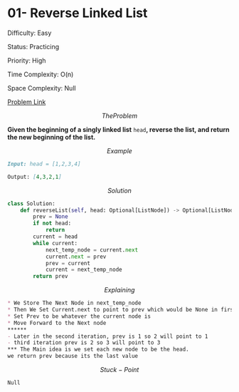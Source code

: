 # 01- Reverse Linked List

Difficulty: Easy

Status: Practicing

Priority: High

Time Complexity: O(n)

Space Complexity: Null

[Problem Link](https://neetcode.io/problems/reverse-a-linked-list?list=neetcode250)


$$
The Problem
$$

**Given the beginning of a singly linked list** `head`**, reverse the list, and return the new beginning of the list.**

$$
Example
$$

```markdown
Input: head = [1,2,3,4]

Output: [4,3,2,1]
```

$$
Solution
$$

```python
class Solution:
    def reverseList(self, head: Optional[ListNode]) -> Optional[ListNode]:
        prev = None
        if not head:
            return
        current = head
        while current:
            next_temp_node = current.next
            current.next = prev
            prev = current
            current = next_temp_node
        return prev
```

$$
Explaining
$$

```markdown
* We Store The Next Node in next_temp_node
* Then We Set Current.next to point to prev which would be None in first iteration
* Set Prev to be whatever the current node is
* Move Forward to the Next node
******
- Later in the second iteration, prev is 1 so 2 will point to 1
- third iteration prev is 2 so 3 will point to 3
*** The Main idea is we set each new node to be the head.
we return prev because its the last value
```

$$
Stuck-Point
$$

```markdown
Null
```